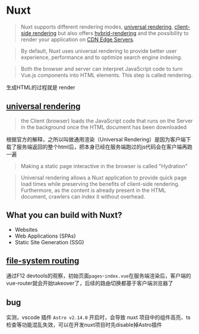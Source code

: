 # Nuxt

> Nuxt supports different rendering modes, [universal rendering](https://nuxt.com/docs/guide/concepts/rendering#universal-rendering), [client-side rendering](https://nuxt.com/docs/guide/concepts/rendering#client-side-rendering) but also offers [hybrid-rendering](https://nuxt.com/docs/guide/concepts/rendering#hybrid-rendering) and the possibility to render your application on [CDN Edge Servers](https://nuxt.com/docs/guide/concepts/rendering#edge-side-rendering).

> By default, Nuxt uses universal rendering to provide better user experience, performance and to optimize search engine indexing.

> Both the browser and server can interpret JavaScript code to turn Vue.js components into HTML elements. This step is called rendering.

生成HTML的过程就是 render

## [universal rendering](https://nuxt.com/docs/guide/concepts/rendering#universal-rendering)

> the Client (browser) loads the JavaScript code that runs on the Server in the background once the HTML document has been downloaded

根据官方的解释，之所以叫做通用渲染（Universal Rendering）是因为客户端下载了服务端返回的整个html后，把本身已经在服务端跑过的js代码会在客户端再跑一遍

> Making a static page interactive in the browser is called "Hydration"

> Universal rendering allows a Nuxt application to provide quick page load times while preserving the benefits of client-side rendering. Furthermore, as the content is already present in the HTML document, crawlers can index it without overhead.

## What you can build with Nuxt?

+ Websites
+ Web Applications (SPAs)
+ Static Site Generation (SSG)

## [file-system routing](https://nuxt.com/docs/getting-started/routing#pages)

通过F12 devtools的观察，初始页面`pages`-`index.vue`在服务端渲染后，客户端的vue-router就会开始takeover了，后续的路由切换都基于客户端浏览器了

## bug

实测，vscode 插件 `Astro v2.14.0` 开启时，会导致 nuxt 项目中的组件高亮、ts检查等功能混乱失效，可以在开发nuxt项目时先disable掉Astro插件

